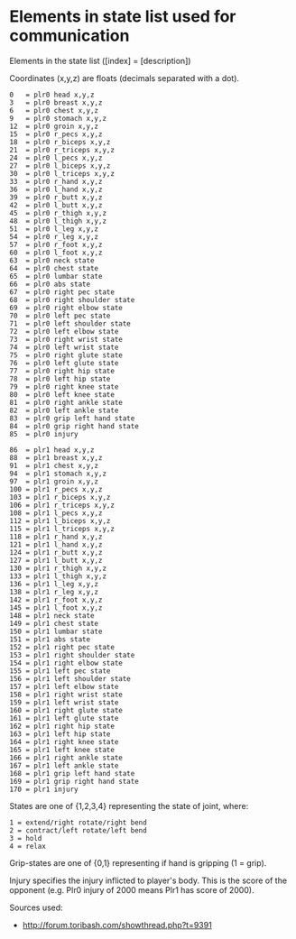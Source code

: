 Elements in state list used for communication
=============================================

Elements in the state list ([index] = [description])

Coordinates (x,y,z) are floats (decimals separated with a dot).

```
0   = plr0 head x,y,z
3   = plr0 breast x,y,z
6   = plr0 chest x,y,z
9   = plr0 stomach x,y,z
12  = plr0 groin x,y,z
15  = plr0 r_pecs x,y,z
18  = plr0 r_biceps x,y,z
21  = plr0 r_triceps x,y,z
24  = plr0 l_pecs x,y,z
27  = plr0 l_biceps x,y,z
30  = plr0 l_triceps x,y,z
33  = plr0 r_hand x,y,z
36  = plr0 l_hand x,y,z
39  = plr0 r_butt x,y,z
42  = plr0 l_butt x,y,z
45  = plr0 r_thigh x,y,z
48  = plr0 l_thigh x,y,z
51  = plr0 l_leg x,y,z
54  = plr0 r_leg x,y,z
57  = plr0 r_foot x,y,z
60  = plr0 l_foot x,y,z
63  = plr0 neck state
64  = plr0 chest state
65  = plr0 lumbar state
66  = plr0 abs state
67  = plr0 right pec state
68  = plr0 right shoulder state
69  = plr0 right elbow state
70  = plr0 left pec state
71  = plr0 left shoulder state
72  = plr0 left elbow state
73  = plr0 right wrist state
74  = plr0 left wrist state
75  = plr0 right glute state
76  = plr0 left glute state
77  = plr0 right hip state
78  = plr0 left hip state
79  = plr0 right knee state
80  = plr0 left knee state
81  = plr0 right ankle state
82  = plr0 left ankle state
83  = plr0 grip left hand state
84  = plr0 grip right hand state
85  = plr0 injury

86  = plr1 head x,y,z
88  = plr1 breast x,y,z
91  = plr1 chest x,y,z
94  = plr1 stomach x,y,z
97  = plr1 groin x,y,z
100 = plr1 r_pecs x,y,z
103 = plr1 r_biceps x,y,z
106 = plr1 r_triceps x,y,z
108 = plr1 l_pecs x,y,z
112 = plr1 l_biceps x,y,z
115 = plr1 l_triceps x,y,z
118 = plr1 r_hand x,y,z
121 = plr1 l_hand x,y,z
124 = plr1 r_butt x,y,z
127 = plr1 l_butt x,y,z
130 = plr1 r_thigh x,y,z
133 = plr1 l_thigh x,y,z
136 = plr1 l_leg x,y,z
138 = plr1 r_leg x,y,z
142 = plr1 r_foot x,y,z
145 = plr1 l_foot x,y,z
148 = plr1 neck state
149 = plr1 chest state
150 = plr1 lumbar state
151 = plr1 abs state
152 = plr1 right pec state
153 = plr1 right shoulder state
154 = plr1 right elbow state
155 = plr1 left pec state
156 = plr1 left shoulder state
157 = plr1 left elbow state
158 = plr1 right wrist state
159 = plr1 left wrist state
160 = plr1 right glute state
161 = plr1 left glute state
162 = plr1 right hip state
163 = plr1 left hip state
164 = plr1 right knee state 
165 = plr1 left knee state
166 = plr1 right ankle state
167 = plr1 left ankle state
168 = plr1 grip left hand state 
169 = plr1 grip right hand state
170 = plr1 injury
```

States are one of {1,2,3,4} representing the state of joint, where:
```
1 = extend/right rotate/right bend
2 = contract/left rotate/left bend
3 = hold
4 = relax
```

Grip-states are one of {0,1} representing if hand is gripping (1 = grip).

Injury specifies the injury inflicted to player's body. This is the score
of the opponent (e.g. Plr0 injury of 2000 means Plr1 has score of 2000).

Sources used:

* http://forum.toribash.com/showthread.php?t=9391
